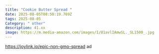 ```yaml
---
title: "Cookie Butter Spread "
date: 2025-08-05T08:50:19.769Z
tags: 2025-08-05
Category: " other"
description: 41.xx
image: https://m.media-amazon.com/images/I/81avlIAmwSL._SL1500_.jpg
---
```

https://joylink.io/epic-non-gmo-spread ad